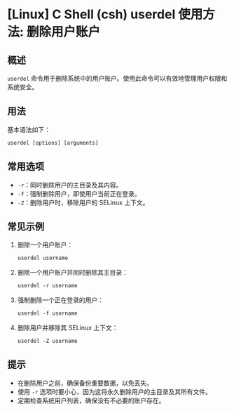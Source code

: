 # [Linux] C Shell (csh) userdel 使用方法: 删除用户账户

## 概述
`userdel` 命令用于删除系统中的用户账户。使用此命令可以有效地管理用户权限和系统安全。

## 用法
基本语法如下：
```csh
userdel [options] [arguments]
```

## 常用选项
- `-r`：同时删除用户的主目录及其内容。
- `-f`：强制删除用户，即使用户当前正在登录。
- `-Z`：删除用户时，移除用户的 SELinux 上下文。

## 常见示例
1. 删除一个用户账户：
   ```csh
   userdel username
   ```

2. 删除一个用户账户并同时删除其主目录：
   ```csh
   userdel -r username
   ```

3. 强制删除一个正在登录的用户：
   ```csh
   userdel -f username
   ```

4. 删除用户并移除其 SELinux 上下文：
   ```csh
   userdel -Z username
   ```

## 提示
- 在删除用户之前，确保备份重要数据，以免丢失。
- 使用 `-r` 选项时要小心，因为这将永久删除用户的主目录及其所有文件。
- 定期检查系统用户列表，确保没有不必要的账户存在。
